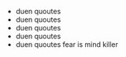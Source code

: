 * duen quoutes 
* duen quoutes 
* duen quoutes 
* duen quoutes 
* duen quoutes
fear is mind killer 
